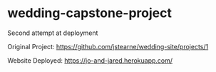 # wedding-capstone-project
Second attempt at deployment

Original Project: https://github.com/jstearne/wedding-site/projects/1

Website Deployed: https://jo-and-jared.herokuapp.com/
